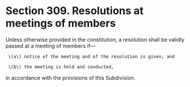 # Section 309. Resolutions at meetings of members

Unless otherwise provided in the constitution, a resolution shall be validly passed at a meeting of members if—

     \(a\) notice of the meeting and of the resolution is given; and

     \(b\) the meeting is held and conducted,

in accordance with the provisions of this Subdivision.

